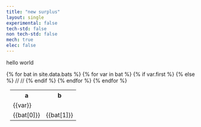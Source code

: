 ```yaml
---
title: "new surplus"
layout: single
experimental: false
tech-std: false
non tech-std: false
mech: true
elec: false
---
```


hello world  

<table style = "margin-left:10px">
  <tr>
    <th> a </th>
    <th> b </th>
  </tr>
  {% for bat in site.data.bats %}
    {% for var in bat %}
      {% if var.first %}
        <tr> 
          <td>{{var}} </td>
        </tr>
      {% else %}
        <tr>
         // <td> {{bat[0]}} </td>
          //<td> {{bat[1]}} </td>
        </tr>
      {% endif %}
    {% endfor %}  
  {% endfor %}
</table>
